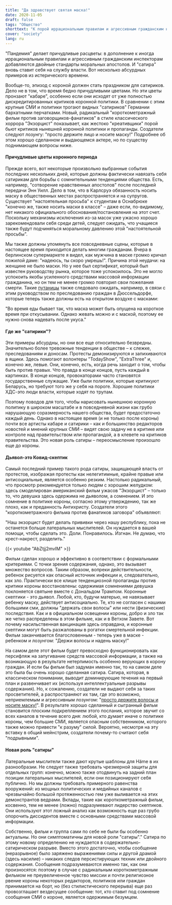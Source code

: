 ```yaml
---
title: "Да здравствует святая маска!"
date: 2020-11-05
draft: false
tags: "Общество"
shorttext: "К порой иррациональным правилам и агрессивным гражданским контролерам добавляются двойные стандарты моральных апостолов."
cover: "society"
lang: ru
---
```


"Пандемия" делает причудливые расцветы: в дополнение к иногда иррациональным правилам и агрессивным гражданским инспекторам добавляются двойные стандарты моральных апостолов. И "сатира" вновь ставит себя на службу власти. Вот несколько абсурдных примеров из истерического времени.

Вообще-то, эпизод с короной должен стать праздником для сатириков. Дело не в том, что время бедно причудливыми цветами. Но эти цветы пронзают "кабаре", особенно если они исходят от уже полностью дискредитированных критиков коронной политики. В сравнении с этим крупные СМИ и политики трогают видных "сатириков" Германии бархатными перчатками. Новый, радикальный "короткометражный фильм против заговорщиков-фанатиков" в стиле классического хоррора "Экзорцист" показывает, как жестоко "креативщики" порой бьют критиков нынешней коронной политики и пропаганды. Создатели следуют лозунгу: "просто держите лицо и носите маску!" Подробнее об этом хорошо сделанном и выдающемся актере, но по существу поднимающем вопросы ниже.

#### Причудливые цветы коронного периода

Прежде всего, вот некоторые произвольно выбранные события последних нескольких дней, которые должны фактически навязать себя сатирикам для борьбы с сомнительными тенденциями общества. Есть, например, "сотворение нравственных апостолов" после последней передачи Энн Уилл. Дело в том, что в Карлсруэ обязанность носить маску в общественных местах распространяется и на супругов. Существует "настоятельная просьба" к студентам в Оснабрюке "конечно же, также носить маски в классе" – даже если, по-видимому, нет никакого официального обоснования/постановления на этот счет. Поскольку механизмы исключения из-за масок уже ужасно хорошо зарекомендовали себя среди детей, следует ожидать, что учащиеся также будут подчиняться моральному давлению этой "настоятельной просьбы".

Мы также должны упомянуть все повседневные сцены, которые в настоящее время приходится делать многим гражданам. Вчера в берлинском супермаркете я видел, как мужчина в маске громко кричал пожилой даме: "надеюсь, ты скоро умрешь!". Причина этой неудачи: на женщине не было маски. Но у нее был сертификат, который был известен руководству рынка, которое тоже успокоилось. Это не могло успокоить якобы усиленного средствами массовой информации гражданина, но он тем не менее громко повторил свои пожелания смерти. Такие [путаницы](https://rp-online.de/nrw/staedte/duesseldorf/maskenpflicht-soll-in-duesseldorf-die-raucher-stoppen_aid-54101177 "Geraucht wird nicht – und gekaut nur hinter der Maske") также следовало ожидать, например, в связи с этим руководством по преследованию граждан в Дюссельдорфе, которые теперь также должны есть на открытом воздухе с масками:

"Во время еды бывает так, что маска может быть опущена на короткое время при откусывании. Однако жевать можно и с маской, поэтому ее нужно снова надевать после укуса."

#### Где же "сатирики"?

Эти примеры абсурдны, но они все еще относительно безвредны. Значительно более тревожные тенденции в обществе – к слежке, преследованиям и доносам. Протесты демонизируются и запихиваются в ящики. Здесь помогают волонтеры "TodayShow", "ExtraThree" и, конечно же, левые. Они, конечно, есть, когда речь заходит о том, чтобы быть против правых. Что правда в конце концов, пусть каждый в картинках. В конце концов, провокаторами часто становятся государственные служащие. Уже были политики, которые критикуют Беларусь, но требуют того же у себя на пороге. Хорошие политики ХДС-это люди власти, которые ходят по трупам.

Поэтому поводов для того, чтобы нарисовать нынешнюю коронную политику в широком масштабе и в повседневной жизни как грубо нарушающую соразмерность нашего общества, будет предостаточно каждый день. Однако в настоящее время (и не только после короны) почти все артисты кабаре и сатирики – как и большинство редакторов новостей и мнений крупных СМИ – видят свою задачу не в критике или контроле над правительством или пропагандой, а в клевете на критиков правительства. Это новая роль сатиры – переосмысление произошло еще до короны.

#### Дьявол-это Ковид-скептик

Самый последний пример такого рода сатиры, защищающей власть от протестов, изображая протесты как нелегитимные, крайне правые или антисоциальные, является особенно резким. Настолько радикальный, что просмотр рекомендуется только людям с хорошим желудком: здесь смоделирован американский фильм ужасов "Экзорцист" – только то, что девушка здесь одержима не дьяволом, а сомнением. И это сомнение в политике короны, согласно этому утверждению, так же плохо, как и преданность Антихристу. Создатели этого "короткометражного фильма против фанатиков заговора" объявляют:

"Наш экзорцист будет делать прививки через нашу республику, пока не останется больше латеральных мыслителей. Он нуждается в вашей помощи, чтобы сделать это. Доли. Понравилось. Изгнан. Не думаю, что крест-накрест, разделить."

{{< youtube "AbZtjj2mvIM" >}}

Фильм сделан хорошо и эффективно в соответствии с формальными критериями. С точки зрения содержания, однако, это вызывает множество вопросов. Таким образом, вопреки действительности, ребенок рисуется как опасный источник инфекции и, следовательно, как зло. Практически все клише тенденциозной пропаганды против критики короны восстановлены: одержимая сомнениями девушка поклоняется святыне вместе с Дональдом Трампом. Коронные скептики - это дьявол. Любой, кто, будучи матерью, не навязывает ребенку маску, действует антисоциально. Те, кто не согласен с нашими большими сми, должны "держать свои волосы" или нести (физические) последствия. Как и в официальном освещении короны, добро и зло так же четко распределены в этом фильме, как и в Ветхом Завете. Вот почему насильственная вакцинация здесь оправдана, и коронные скептики могут быть разжалованы в рогатки смертельной инфекции. Фильм заканчивается благословенным - теперь уже в маске - ребенком и лозунгом: "Держи волосы и надень маску!"

На самом деле этот фильм будет превосходно функционировать как персифляж на запугивание средств массовой информации, а также на возникающую в результате нетерпимость особенно верующих в корону граждан. И если бы фильм был задуман именно так, то на самом деле это была бы очень хорошо сделанная сатира. Сатира, которая, в классическом понимании, выводит доминирующие течения на первый план и развенчивает их (используя интеллектуальные разрывы содержания). Но, к сожалению, создатели не выдают себя за таких просветителей, а распространяют их там, где это возможно, неприемлемым и агрессивным лозунгом: "[просто держите волосы и носите маску!](https://twitter.com/hashtag/shutupandwearamask?src=hash "#shutupandwearamask")". В результате хорошо сделанный и сыгранный фильм становится плоским подкреплением этого послания, которое звучит со всех каналов в течение всего дня: любой, кто думает иначе о политике короны, чем большие СМИ, является опасным собственником, которого также можно привести "к разуму" силой. Вероятно, несмотря на эту вставку в общий мейнстрим, создатели почему-то считают себя "подрывными".

#### Новая роль "сатиры"

Латеральные мыслители также дают крутые шаблоны для Häme в их разнообразии. Не следует также требовать чрезмерной защиты для отдельных групп: конечно, можно также отодвинуть на задний план позиции латеральных мыслителей, если они позиционируют себя публично. Но мы должны требовать примерного равенства вооружений: из мощных политических и медийных каналов с чрезвычайно большой протяженностью гем уже выливается на этих демонстрантов ведрами. Вклады, такие как короткометражный фильм, косвенно, тем не менее (ложно) подразумевают лидерство скептиков. Они используют этот ложный анализ как возможность еще раз грубо опорочить диссидентов вместе с основными средствами массовой информации.

Собственно, фильм и группа сами по себе не были бы особенно актуальны. Но они симптоматичны для новой роли "сатиры"." Сатира по этому новому определению не нуждается в содержательно-сатирическом разрыве. Вместо этого достаточно, чтобы сообщение (неразрывное) было заряжено выражениями силы и другой драмой (здесь насилие) – никаких следов персистирующих техник или двойного содержания. Сообщения подразумеваются именно так, как они произносятся: поэтому в случае с радикальным короткометражным фильмом не преувеличенное чувство миссии и почти религиозное рвение короны некоторых редакторов, политиков или граждан принимается на борт, но (без стилистического перерыва) еще раз провозглашает вездесущее сообщение: тот, кто ставит под сомнение сообщения СМИ о короне, является одержимым безумцем.

